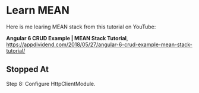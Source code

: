 # Learn MEAN
Here is me learing MEAN stack from this tutorial on YouTube:

**Angular 6 CRUD Example | MEAN Stack Tutorial**,
https://appdividend.com/2018/05/27/angular-6-crud-example-mean-stack-tutorial/

## Stopped At
Step 8: Configure HttpClientModule.